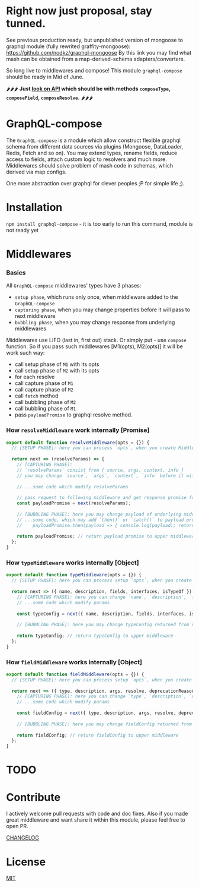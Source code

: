 # Right now just proposal, stay tunned.
See previous production ready, but unpublished version of mongoose to graphql module (fully rewrited graffity-mongoose): https://github.com/nodkz/graphql-mongoose
By this link you may find what mash can be obtained from a map-derived-schema adapters/converters.

So long live to middlewares and compose! 
This module `graphql-compose` should be ready in Mid of June.

🌶🌶🌶 **Just [look on API](https://github.com/nodkz/graphql-compose/blob/master/src/metaApiProposal.js) which should be with methods `composeType`, `composeField`, `composeResolve`.** 🌶🌶🌶 


GraphQL-compose
======================

The `GraphQL-compose` is a module which allow construct flexible graphql schema from different data sources via plugins (Mongoose, DataLoader, Redis, Fetch and so on).
You may extend types, rename fields, reduce access to fields, attach custom logic to resolvers and much more.
Middlewares should solve problem of mash code in schemas, which derived via map configs. 

One more abstraction over graphql for clever peoples ;P for simple life ;).

Installation
============

`npm install graphql-compose` - it is too early to run this command, module is not ready yet 


Middlewares
===========

### Basics
All `GraphQL-compose` middlewares' types have 3 phases: 
- `setup phase`, which runs only once, when middleware added to the `GraphQL-compose` 
- `capturing phase`, when you may change properties before it will pass to next middleware
- `bubbling phase`, when you may change response from underlying middlewares

Middlewares use LIFO (last in, first out) stack. Or simply put - use `compose` function. So if you pass such middlewares [M1(opts), M2(opts)] it will be work such way:
- call setup phase of `M1` with its opts
- call setup phase of `M2` with its opts
- for each resolve
 - call capture phase of `M1`
 - call capture phase of `M2`
 - call `fetch` method
 - call bubbling phase of `M2`
 - call bubbling phase of `M1`
 - pass `payloadPromise` to graphql resolve method.
 

### How `resolveMiddleware` work internally [Promise]
```js
export default function resolveMiddleware(opts = {}) {
  // [SETUP PHASE]: here you can process `opts`, when you create Middleware
  
  return next => (resolveParams) => {
    // [CAPTURING PHASE]: 
    // `resolveParams` consist from { source, args, context, info }
    // you may change `source`, `args`, `context`, `info` before it will pass to `next` resolve function.
    
    // ...some code which modify resolveParams
    
    // pass request to following middleware and get response promise from it
    const payloadPromise = next(resolveParams);
    
    // [BUBBLING PHASE]: here you may change payload of underlying middlewares, via promise syntax 
    // ...some code, which may add `then()` or `catch()` to payload promise
    //    payloadPromise.then(payload => { console.log(payload); return payload; })
    
    return payloadPromise; // return payload promise to upper middleware 
  };
}
```

### How `typeMiddleware` works internally [Object]
```js
export default function typeMiddleware(opts = {}) {
  // [SETUP PHASE]: here you can process setup `opts`, when you create Middleware
  
  return next => ({ name, description, fields, interfaces, isTypeOf }) => {
    // [CAPTURING PHASE]: here you can change `name`, `description`, `fields`, `interfaces`, `isTypeOf` before it will pass to `next` middleware.
    // ...some code which modify params
    
    const typeConfig = next({ name, description, fields, interfaces, isTypeOf }); // passing config data to underlying middleware
    
    // [BUBBLING PHASE]: here you may change typeConfig returned from underlying middlewares.
    
    return typeConfig; // return typeConfig to upper middleware 
  };
}
```

### How `fieldMiddleware` works internally [Object]
```js
export default function fieldMiddleware(opts = {}) {
  // [SETUP PHASE]: here you can process setup `opts`, when you create Middleware
  
  return next => ({ type, description, args, resolve, deprecationReason }) => {
    // [CAPTURING PHASE]: here you can change `type`, `description`, `args`, `resolve`, `deprecationReason` before it will pass to `next` middleware.
    // ...some code which modify params
    
    const fieldConfig = next({ type, description, args, resolve, deprecationReason }); // passing config data to underlying middleware
    
    // [BUBBLING PHASE]: here you may change fieldConfig returned from underlying middlewares.
    
    return fieldConfig; // return fieldConfig to upper middleware 
  };
}
```


TODO
====


Contribute
==========
I actively welcome pull requests with code and doc fixes. 
Also if you made great middleware and want share it within this module, please feel free to open PR.

[CHANGELOG](https://github.com/nodkz/graphql-compose/blob/master/CHANGELOG.md)

License
=======
[MIT](https://github.com/nodkz/graphql-compose/blob/master/LICENSE.md)
